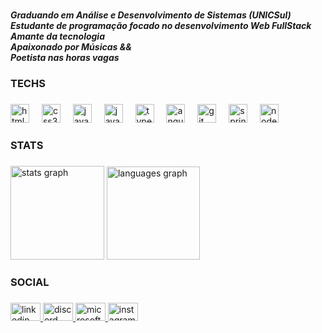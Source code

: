 


###

<h5 align="left">Graduando em Análise e Desenvolvimento de Sistemas (UNICSul)<br> Estudante de programação focado no desenvolvimento Web FullStack<br>Amante da tecnologia<br>Apaixonado por Músicas &&<br>Poetista nas horas vagas</h5>

###

<h3 align="left">TECHS</h3>

###

<div align="left">
  <img src="https://skillicons.dev/icons?i=html" height="30" alt="html5 logo"  />
  <img width="12" />
  <img src="https://cdn.jsdelivr.net/gh/devicons/devicon/icons/css3/css3-original.svg" height="30" alt="css3 logo"  />
  <img width="12" />
  <img src="https://cdn.jsdelivr.net/gh/devicons/devicon/icons/java/java-original.svg" height="30" alt="java logo"  />
  <img width="12" />
  <img src="https://cdn.jsdelivr.net/gh/devicons/devicon/icons/javascript/javascript-original.svg" height="30" alt="javascript logo"  />
  <img width="12" />
  <img src="https://cdn.jsdelivr.net/gh/devicons/devicon/icons/typescript/typescript-original.svg" height="30" alt="typescript logo"  />
  <img width="12" />
  <img src="https://cdn.simpleicons.org/angular/DD0031" height="30" alt="angularjs logo"  />
  <img width="12" />
  <img src="https://cdn.jsdelivr.net/gh/devicons/devicon/icons/git/git-original.svg" height="30" alt="git logo"  />
  <img width="12" />
  <img src="https://cdn.jsdelivr.net/gh/devicons/devicon/icons/spring/spring-original.svg" height="30" alt="spring logo"  />
  <img width="12" />
  <img src="https://cdn.simpleicons.org/nodedotjs/339933" height="30" alt="nodejs logo"  />
</div>

###

<h3 align="left">STATS</h3>

###

<div align="left">
  <img src="https://github-readme-stats.vercel.app/api?username=nogueirawadson&hide_title=false&hide_rank=false&show_icons=true&include_all_commits=true&count_private=true&disable_animations=false&theme=vision-friendly-dark&locale=en&hide_border=false&order=1" height="150" alt="stats graph"  />
  <img src="https://github-readme-stats.vercel.app/api/top-langs?username=nogueirawadson&locale=en&hide_title=false&layout=compact&card_width=320&langs_count=5&theme=midnight-purple&hide_border=false&order=2" height="149" alt="languages graph"  />
</div>

###

<h3 align="left">SOCIAL</h3>

###

<div align="left">
  <a href="https://www.linkedin.com/in/nogueira-wadson/" target="_blank">
    <img src="https://raw.githubusercontent.com/maurodesouza/profile-readme-generator/master/src/assets/icons/social/linkedin/default.svg" width="48" height="29" alt="linkedin logo"  />
  </a>
  <a href="https://discord.com/channels/@wdxxn" target="_blank">
    <img src="https://raw.githubusercontent.com/maurodesouza/profile-readme-generator/master/src/assets/icons/social/discord/default.svg" width="48" height="29" alt="discord logo"  />
  </a>
  <a href="mailto:nogueirawadson@outlook.pt?subject=&body=" target="_blank">
    <img src="https://raw.githubusercontent.com/maurodesouza/profile-readme-generator/master/src/assets/icons/social/microsoft-outlook/default.svg" width="48" height="29" alt="microsoft-outlook logo"  />
  </a>
  <a href="https://www.instagram.com/nogueirawadson/" target="_blak">
  <img src="https://raw.githubusercontent.com/maurodesouza/profile-readme-generator/master/src/assets/icons/social/instagram/default.svg" width="48" height="29" alt="instagram logo"  />
  </a>
</div>

###
